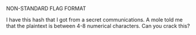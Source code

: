 NON-STANDARD FLAG FORMAT

I have this hash that I got from a secret communications. A mole told me that the plaintext is between 4-8 numerical characters. Can you crack this?
